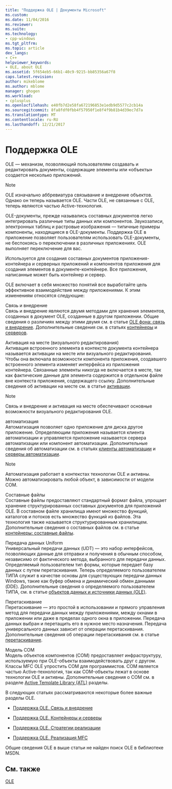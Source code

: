 ```yaml
---
title: "Поддержка OLE | Документы Microsoft"
ms.custom: 
ms.date: 11/04/2016
ms.reviewer: 
ms.suite: 
ms.technology:
- cpp-windows
ms.tgt_pltfrm: 
ms.topic: article
dev_langs:
- C++
helpviewer_keywords:
- OLE, about OLE
ms.assetid: 5f654eb5-66b1-40c9-9215-bb85356a67f8
caps.latest.revision: 
author: mikeblome
ms.author: mblome
manager: ghogen
ms.workload:
- cplusplus
ms.openlocfilehash: e40fb7d2e58fa672196853e1edb9d5577c2cb14a
ms.sourcegitcommit: 8fa8fdf0fbb4f57950f1e8f4f9b81b4d39ec7d7a
ms.translationtype: MT
ms.contentlocale: ru-RU
ms.lasthandoff: 12/21/2017
---
```

# <a name="ole-background"></a>Поддержка OLE
OLE — механизм, позволяющий пользователям создавать и редактировать документы, содержащие элементы или «объекты» создается несколько приложений.  
  
> [!NOTE]
>  OLE изначально аббревиатура связывание и внедрение объектов. Однако он теперь называется OLE. Части OLE, не связанные с OLE, теперь являются частью Active-технология.  
  
 OLE-документы, прежде назывались составных документов легко интегрировать различные типы данных или компонентов. Звукозаписи, электронных таблиц и растровые изображения — типичные примеры компоненты, находящиеся в OLE-документы. Поддержка OLE в приложение позволяет пользователям использовать OLE-документы, не беспокоясь о переключении в различных приложениях. OLE выполняет переключение для вас.  
  
 Используется для создания составных документов приложения-контейнера и серверных приложений и компонентов приложения для создания элементов в документе-контейнере. Все приложения, написанные может быть контейнер и сервер.  
  
 OLE включает в себя множество понятий все выработайте цель эффективное взаимодействие между приложениями. К этим изменениям относятся следующие:  
  
 Связь и внедрение  
 Связь и внедрение являются двумя методами для хранения элементов, созданных в документ OLE, созданные в другом приложении. Общие сведения о различиях между этими двумя см. в статье [OLE фона: связь и внедрение](../mfc/ole-background-linking-and-embedding.md). Дополнительные сведения см. в статьях [контейнеры](../mfc/containers.md) и [серверов](../mfc/servers.md).  
  
 Активация на месте (визуального редактирования)  
 Активация встроенного элемента в контексте документа контейнера называется активации на месте или визуального редактирования. Чтобы она включала возможности компонента приложения, создавшего встроенного элемента изменяет интерфейса из приложения контейнера. Связанные элементы никогда не включается в месте, так как фактические данные для элемента содержится в отдельном файле вне контекста приложения, содержащего ссылку. Дополнительные сведения об активации на месте см. в статье [активации](../mfc/activation-cpp.md).  
  
> [!NOTE]
>  Связь и внедрение и активация на месте обеспечивают основные возможности визуального редактирования OLE.  
  
 автоматизация  
 Автоматизация позволяет одно приложение для диска другое приложение. Определяющим приложения называется клиента автоматизации и управляется приложение называется сервера автоматизации или компонент автоматизации. Дополнительные сведения об автоматизации см. в статьях [клиенты автоматизации](../mfc/automation-clients.md) и [серверы автоматизации](../mfc/automation-servers.md).  
  
> [!NOTE]
>  Автоматизация работает в контекстах технологии OLE и активны. Можно автоматизировать любой объект, в зависимости от модели COM.  
  
 Составные файлы  
 Составные файлы предоставляют стандартный формат файла, упрощает хранение структурированных составных документов для приложений OLE. В составном файле хранилища имеют множество функций, каталогов и потоков есть множество функций из файлов. Эта технология также называется структурированным хранилищем. Дополнительные сведения о составных файлов см. в статье [контейнеры: составные файлы](../mfc/containers-compound-files.md).  
  
 Передача данных Uniform  
 Универсальный передачи данных (UDT) — это набор интерфейсов, позволяющих данные для отправки и получения в обычным способом, независимо от фактического метода, выбранного для передачи данных. Определяемый пользователем тип формы, которые передает базу данных с путем перетаскивания. Теперь определяемого пользователем ТИПА служит в качестве основы для существующих передачи данных Windows, такие как буфер обмена и динамический обмен данными (DDE). Дополнительные сведения о определяемого пользователем ТИПА, см. в статье [объектов данных и источники данных (OLE)](../mfc/data-objects-and-data-sources-ole.md).  
  
 Перетаскивание  
 Перетаскивание — это простой в использовании и прямого управления метод для передачи данных между приложениями, между окнами в приложении или даже в пределах одного окна в приложении. Передача данных выбран и перетащить его в нужное место назначения. Передача универсального данных зависит от операции перетаскивания. Дополнительные сведения об операции перетаскивания см. в статье [перетаскивание](../mfc/drag-and-drop-ole.md).  
  
 Модель COM  
 Модель объектов компонентов (COM) предоставляет инфраструктуру, используемую при OLE-объекты взаимодействовать друг с другом. Классы MFC OLE упростить COM для программистов. COM является частью Active-технология, так как COM-объекты лежат в основе технологии OLE и активны. Дополнительные сведения о COM см. в разделе [Active Template Library (ATL)](../atl/active-template-library-atl-concepts.md) разделы.  
  
 В следующих статьях рассматриваются некоторые более важные разделы OLE.  
  
-   [Поддержка OLE. Связь и внедрение](../mfc/ole-background-linking-and-embedding.md)  
  
-   [Поддержка OLE. Контейнеры и серверы](../mfc/ole-background-containers-and-servers.md)  
  
-   [Поддержка OLE. Стратегии реализации](../mfc/ole-background-implementation-strategies.md)  
  
-   [Поддержка OLE. Реализация MFC](../mfc/ole-background-mfc-implementation.md)  
  
 Общие сведения OLE в выше статьи не найден поиск OLE в библиотеке MSDN.  
  
## <a name="see-also"></a>См. также  
 [OLE](../mfc/ole-in-mfc.md)

